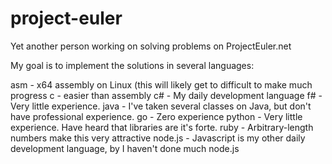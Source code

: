 # project-euler
Yet another person working on solving problems on ProjectEuler.net

My goal is to implement the solutions in several languages:

asm - x64 assembly on Linux (this will likely get to difficult to make much progress
c - easier than assembly
c# - My daily development language
f# - Very little experience.
java - I've taken several classes on Java, but don't have professional experience.
go -  Zero experience
python - Very little experience. Have heard that libraries are it's forte.
ruby - Arbitrary-length numbers make this very attractive
node.js - Javascript is my other daily development language, by I haven't done much node.js
